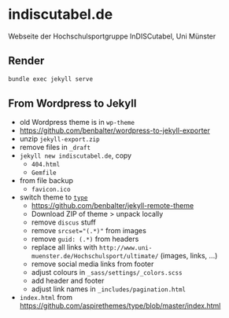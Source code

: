 # indiscutabel.de

Webseite der Hochschulsportgruppe InDISCutabel, Uni Münster

## Render

```bash
bundle exec jekyll serve
```

## From Wordpress to Jekyll

- old Wordpress theme is in `wp-theme`
- https://github.com/benbalter/wordpress-to-jekyll-exporter
- unzip `jekyll-export.zip`
- remove files in `_draft`
- `jekyll new indiscutabel.de`, copy
  - `404.html`
  - `Gemfile`
- from file backup
  - `favicon.ico`
- switch theme to [`type`](https://github.com/aspirethemes/type/)
  - https://github.com/benbalter/jekyll-remote-theme
  - Download ZIP of theme > unpack locally
  - remove `discus` stuff
  - remove `srcset="(.*)"` from images
  - remove `guid: (.*)` from headers
  - replace all links with `http://www.uni-muenster.de/Hochschulsport/ultimate/` (images, links, ...)
  - remove social media links from footer
  - adjust colours in `_sass/settings/_colors.scss`
  - add header and footer
  - adjust link names in `_includes/pagination.html`
- `index.html` from https://github.com/aspirethemes/type/blob/master/index.html
  